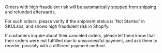 Orders with high fraudulent risk will be automatically stopped from shipping and refunded afterwards.  
  
For such orders, please verify if the shipment status is 'Not Started' in SKULabs, and shows high fraudulent risk in Shopify.  
  
If customers inquire about their canceled orders, please let them know that their orders were not fulfilled due to unsuccessful payment, and ask them to reorder, possibly with a different payment method.